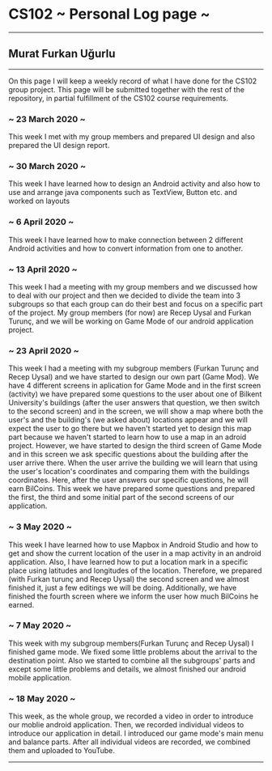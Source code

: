# CS102 ~ Personal Log page ~
****
## Murat Furkan Uğurlu
****

On this page I will keep a weekly record of what I have done for the CS102 group project. This page will be submitted together with the rest of the repository, in partial fulfillment of the CS102 course requirements.

### ~ 23 March 2020 ~
This week I met with my group members and prepared UI design and also prepared the UI design report.

### ~ 30 March 2020 ~
This week I have learned how to design an Android activity and also how to use and arrange java components such as TextView, Button etc. and worked on layouts

### ~ 6 April 2020 ~
This week I have learned how to make connection between 2 different Android activities and how to convert information from one to another.

### ~ 13 April 2020 ~
This week I had a meeting with my group members and we discussed how to deal with our project and then we decided to divide the team into 3 subgroups so that each group can do their best and focus on a specific part of the project. My group members (for now) are Recep Uysal and Furkan Turunç, and we will be working on Game Mode of our android application project.

### ~ 23 April 2020 ~
This week I had a meeting with my subgroup members (Furkan Turunç and Recep Uysal) and we have started to design our own part (Game Mod). We have 4 different screens in aplication for Game Mode and in the first screen (activity) we have prepared some questions to the user about one of Bilkent University's buildings (after the user answers that question, we then switch to the second screen) and in the screen, we will show a map where both the user's and the building's (we asked about) locations appear and we will expect the user to go there but we haven't started yet to design this map part because we haven't started to learn how to use a map in an adroid project. However, we have started to design the third screen of Game Mode and in this screen we ask specific questions about the building after the user arrive there. When the user arrive the building we will learn that using the user's location's coordinates and comparing them with the buildings coordinates. Here, after the user answers our specific questions, he will earn BilCoins. This week we have prepared some questions and prepared the first, the third and some initial part of the second screens of our application. 

### ~ 3 May 2020 ~
This week I have learned how to use Mapbox in Android Studio and how to get and show the current location of the user in a map activity in an android application. Also, I have learned how to put a location mark in a specific place using latitudes and longitudes of the location. Therefore, we prepared (with Furkan turunç and Recep Uysal) the second screen and we almost finished it, just a few editings we will be doing. Additionally, we have finished the fourth screen where we inform the user how much BilCoins he earned.

### ~ 7 May 2020 ~
This week with my subgroup members(Furkan Turunç and Recep Uysal) I finished game mode. We fixed some little problems about the arrival to the destination point. Also we started to combine all the subgroups' parts and except some little problems and details, we almost finished our android mobile application.

### ~ 18 May 2020 ~
This week, as the whole group, we recorded a video in order to introduce our moblie android application. Then, we recorded individual videos to introduce our application in detail. I introduced our game mode's main menu and balance parts. After all individual videos are recorded, we combined them and uploaded to YouTube.

***
